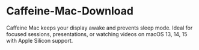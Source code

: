# Caffeine-Mac-Download
Caffeine Mac keeps your display awake and prevents sleep mode. Ideal for focused sessions, presentations, or watching videos on macOS 13, 14, 15 with Apple Silicon support.
